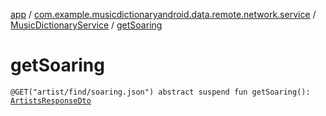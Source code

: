 [app](../../index.md) / [com.example.musicdictionaryandroid.data.remote.network.service](../index.md) / [MusicDictionaryService](index.md) / [getSoaring](./get-soaring.md)

# getSoaring

`@GET("artist/find/soaring.json") abstract suspend fun getSoaring(): `[`ArtistsResponseDto`](../../com.example.musicdictionaryandroid.data.remote.network.dto/-artists-response-dto/index.md)